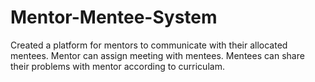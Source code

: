 # Mentor-Mentee-System
Created a platform for mentors to communicate with their allocated mentees. Mentor can assign meeting with mentees. Mentees can share their problems with mentor according to curriculam.
